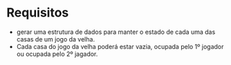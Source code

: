 # Requisitos
* gerar uma estrutura de dados para manter o estado de cada uma das casas de um jogo da velha.
* Cada casa do jogo da velha poderá estar vazia, ocupada pelo 1º jogador ou ocupada pelo 2º jagador.
